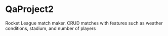 # QaProject2
Rocket League match maker. CRUD matches with features such as weather conditions, stadium, and  number of players
